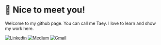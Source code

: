 # 🤗 Nice to meet you!
Welcome to my github page. You can call me Taey. I love to learn and show my work here.

[![Linkedin](https://img.shields.io/badge/linkedin-%230077B5.svg?style=for-the-badge&logo=linkedin&logoColor=white)](https://www.linkedin.com/in/pattha-jatumanon/)
[![Medium](https://img.shields.io/badge/Medium-12100E?style=for-the-badge&logo=medium&logoColor=white)](https://medium.com/@taey11513)
[![Gmail](https://img.shields.io/badge/Gmail-D14836?style=for-the-badge&logo=gmail&logoColor=white)](j.phimkarn@gmail.com)
